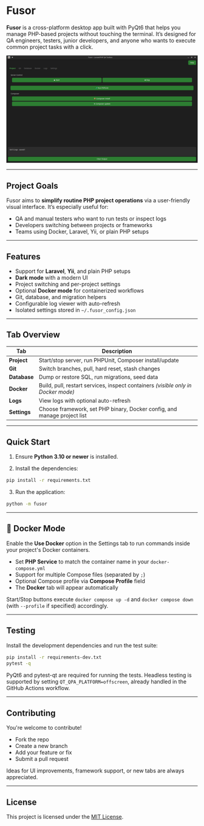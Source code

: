 # Fusor

**Fusor** is a cross-platform desktop app built with PyQt6 that helps you manage PHP-based projects without touching the terminal. It’s designed for QA engineers, testers, junior developers, and anyone who wants to execute common project tasks with a click.

![Main window with tabs](docs/screenshot.jpg)

---

## Project Goals

Fusor aims to **simplify routine PHP project operations** via a user-friendly visual interface. It’s especially useful for:

-   QA and manual testers who want to run tests or inspect logs
-   Developers switching between projects or frameworks
-   Teams using Docker, Laravel, Yii, or plain PHP setups

---

## Features

-   Support for **Laravel**, **Yii**, and plain PHP setups
-   **Dark mode** with a modern UI
-   Project switching and per-project settings
-   Optional **Docker mode** for containerized workflows
-   Git, database, and migration helpers
-   Configurable log viewer with auto-refresh
-   Isolated settings stored in `~/.fusor_config.json`

---

## Tab Overview

| Tab          | Description                                                                       |
| ------------ | --------------------------------------------------------------------------------- |
| **Project**  | Start/stop server, run PHPUnit, Composer install/update                           |
| **Git**      | Switch branches, pull, hard reset, stash changes                                  |
| **Database** | Dump or restore SQL, run migrations, seed data                                    |
| **Docker**   | Build, pull, restart services, inspect containers _(visible only in Docker mode)_ |
| **Logs**     | View logs with optional auto-refresh                                              |
| **Settings** | Choose framework, set PHP binary, Docker config, and manage project list          |

---

## Quick Start

1. Ensure **Python 3.10 or newer** is installed.

2. Install the dependencies:

```bash
pip install -r requirements.txt
```

3. Run the application:

```bash
python -m fusor
```

---

## 🐳 Docker Mode

Enable the **Use Docker** option in the Settings tab to run commands inside your project's Docker containers.

-   Set **PHP Service** to match the container name in your `docker-compose.yml`
-   Support for multiple Compose files (separated by `;`)
-   Optional Compose profile via **Compose Profile** field
-   The **Docker** tab will appear automatically

Start/Stop buttons execute `docker compose up -d` and `docker compose down` (with `--profile` if specified) accordingly.

---

## Testing

Install the development dependencies and run the test suite:

```bash
pip install -r requirements-dev.txt
pytest -q
```

PyQt6 and pytest-qt are required for running the tests. Headless testing is supported by setting `QT_QPA_PLATFORM=offscreen`, already handled in the GitHub Actions workflow.

---

## Contributing

You're welcome to contribute!

-   Fork the repo
-   Create a new branch
-   Add your feature or fix
-   Submit a pull request

Ideas for UI improvements, framework support, or new tabs are always appreciated.

---

## License

This project is licensed under the [MIT License](LICENSE).
